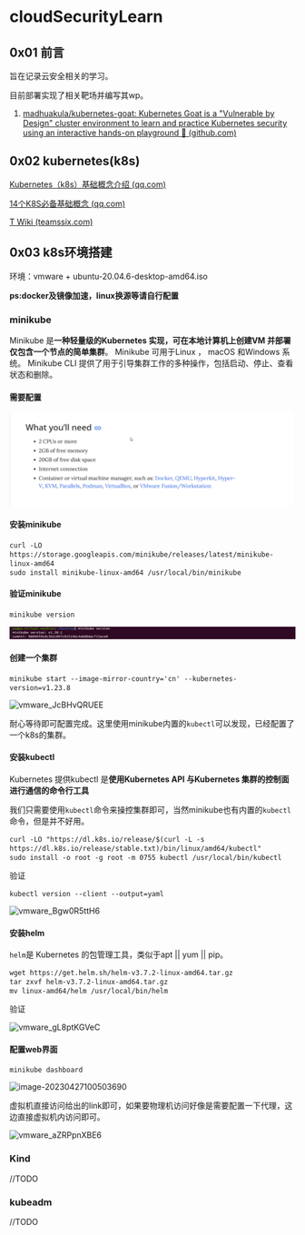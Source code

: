 # cloudSecurityLearn
## 0x01 前言

旨在记录云安全相关的学习。

目前部署实现了相关靶场并编写其wp。

1. [madhuakula/kubernetes-goat: Kubernetes Goat is a "Vulnerable by Design" cluster environment to learn and practice Kubernetes security using an interactive hands-on playground 🚀 (github.com)](https://github.com/madhuakula/kubernetes-goat)

## 0x02 kubernetes(k8s)

[Kubernetes（k8s）基础概念介绍 (qq.com)](https://mp.weixin.qq.com/s/u_XzQbKnv0CFhbv3417yUA)

[14个K8S必备基础概念 (qq.com)](https://mp.weixin.qq.com/s/6G1XX4cwhyLX59G95KB86Q)

[T Wiki (teamssix.com)](https://wiki.teamssix.com/)

## 0x03 k8s环境搭建

环境：vmware + ubuntu-20.04.6-desktop-amd64.iso

**ps:docker及镜像加速，linux换源等请自行配置**

### minikube

Minikube 是**一种轻量级的Kubernetes 实现，可在本地计算机上创建VM 并部署仅包含一个节点的简单集群**。 Minikube 可用于Linux ， macOS 和Windows 系统。 Minikube CLI 提供了用于引导集群工作的多种操作，包括启动、停止、查看状态和删除。

#### 需要配置

![msedge_gVEz2SlfKj](images/2023-04/msedge_gVEz2SlfKj.png)

#### 安装minikube

```
curl -LO https://storage.googleapis.com/minikube/releases/latest/minikube-linux-amd64
sudo install minikube-linux-amd64 /usr/local/bin/minikube
```

#### 验证minikube

```
minikube version
```

![vmware_Q4NhEQRyeU](images/2023-04/vmware_Q4NhEQRyeU.png)

#### 创建一个集群

```
minikube start --image-mirror-country='cn' --kubernetes-version=v1.23.8
```

![vmware_JcBHvQRUEE](D:\blog\github\cloudSecurityLearn\images\2023-04\vmware_JcBHvQRUEE.png)

耐心等待即可配置完成。这里使用minikube内置的`kubectl`可以发现，已经配置了一个k8s的集群。

#### 安装kubectl

Kubernetes 提供kubectl 是**使用Kubernetes API 与Kubernetes 集群的控制面进行通信的命令行工具**

我们只需要使用`kubectl`命令来操控集群即可，当然minikube也有内置的`kubectl`命令，但是并不好用。

```
curl -LO "https://dl.k8s.io/release/$(curl -L -s https://dl.k8s.io/release/stable.txt)/bin/linux/amd64/kubectl"
sudo install -o root -g root -m 0755 kubectl /usr/local/bin/kubectl
```

验证

```
kubectl version --client --output=yaml
```

![vmware_Bgw0R5ttH6](D:\blog\github\cloudSecurityLearn\images\2023-04\vmware_Bgw0R5ttH6.png)

#### 安装helm

`helm`是 Kubernetes 的包管理工具，类似于apt || yum || pip。

```
wget https://get.helm.sh/helm-v3.7.2-linux-amd64.tar.gz
tar zxvf helm-v3.7.2-linux-amd64.tar.gz
mv linux-amd64/helm /usr/local/bin/helm
```

验证

![vmware_gL8ptKGVeC](D:\blog\github\cloudSecurityLearn\images\2023-04\vmware_gL8ptKGVeC.png)

#### 配置web界面

```
minikube dashboard
```

![image-20230427100503690](C:\Users\Administrator\AppData\Roaming\Typora\typora-user-images\image-20230427100503690.png)

虚拟机直接访问给出的link即可，如果要物理机访问好像是需要配置一下代理，这边直接虚拟机内访问即可。

![vmware_aZRPpnXBE6](D:\blog\github\cloudSecurityLearn\images\2023-04\vmware_aZRPpnXBE6.png)

### Kind

//TODO

### kubeadm

//TODO

